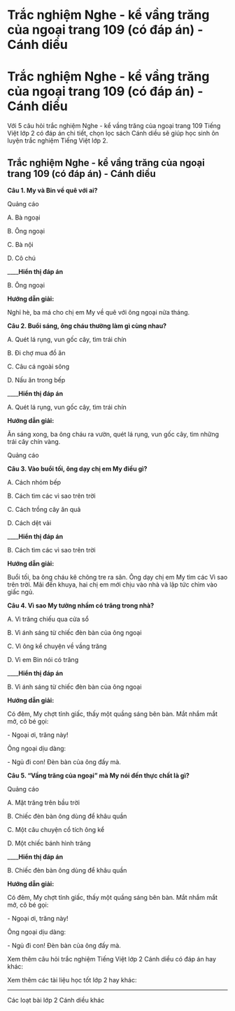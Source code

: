 # Trắc nghiệm Nghe - kể vầng trăng của ngoại trang 109 (có đáp án) - Cánh diều

# Trắc nghiệm Nghe - kể vầng trăng của ngoại trang 109 (có đáp án) - Cánh diều

Với 5 câu hỏi trắc nghiệm Nghe - kể vầng trăng của ngoại trang 109 Tiếng Việt lớp 2 có đáp án chi tiết, chọn lọc sách Cánh diều sẽ giúp học sinh ôn luyện trắc nghiệm Tiếng Việt lớp 2.

## Trắc nghiệm Nghe - kể vầng trăng của ngoại trang 109 (có đáp án) - Cánh diều

**Câu 1. My và Bin về quê với ai?**

Quảng cáo

A. Bà ngoại

B. Ông ngoại

C. Bà nội

D. Cô chú

____**Hiển thị đáp án**

B. Ông ngoại

**Hướng dẫn giải:**

Nghỉ hè, ba má cho chị em My về quê với ông ngoại nửa tháng.

**Câu 2. Buổi sáng, ông cháu thường làm gì cùng nhau?**

A. Quét lá rụng, vun gốc cây, tìm trái chín

B. Đi chợ mua đồ ăn

C. Câu cá ngoài sông

D. Nấu ăn trong bếp

____**Hiển thị đáp án**

A. Quét lá rụng, vun gốc cây, tìm trái chín

**Hướng dẫn giải:**

Ăn sáng xong, ba ông cháu ra vườn, quét lá rụng, vun gốc cây, tìm những trái cây chín vàng.

Quảng cáo

**Câu 3. Vào buổi tối, ông dạy chị em My điều gì?**

A. Cách nhóm bếp

B. Cách tìm các vì sao trên trời

C. Cách trồng cây ăn quả

D. Cách dệt vải

____**Hiển thị đáp án**

B. Cách tìm các vì sao trên trời

**Hướng dẫn giải:**

Buổi tối, ba ông cháu kê chõng tre ra sân. Ông dạy chị em My tìm các Vì sao trên trời. Mãi đến khuya, hai chị em mới chịu vào nhà và lập tức chìm vào giấc ngủ.

**Câu 4. Vì sao My tưởng nhầm có trăng trong nhà?**

A. Vì trăng chiếu qua cửa sổ

B. Vì ánh sáng từ chiếc đèn bàn của ông ngoại

C. Vì ông kể chuyện về vầng trăng

D. Vì em Bin nói có trăng

____**Hiển thị đáp án**

B. Vì ánh sáng từ chiếc đèn bàn của ông ngoại

**Hướng dẫn giải:**

Có đêm, My chợt tỉnh giấc, thấy một quầng sáng bên bàn. Mắt nhắm mắt mở, cô bé gọi:

\- Ngoại ơi, trăng này!

Ông ngoại dịu dàng:

\- Ngủ đi con! Đèn bàn của ông đấy mà.

**Câu 5. “Vầng trăng của ngoại” mà My nói đến thực chất là gì?**

Quảng cáo

A. Mặt trăng trên bầu trời

B. Chiếc đèn bàn ông dùng để khâu quần

C. Một câu chuyện cổ tích ông kể

D. Một chiếc bánh hình trăng

____**Hiển thị đáp án**

B. Chiếc đèn bàn ông dùng để khâu quần

**Hướng dẫn giải:**

Có đêm, My chợt tỉnh giấc, thấy một quầng sáng bên bàn. Mắt nhắm mắt mở, cô bé gọi:

\- Ngoại ơi, trăng này!

Ông ngoại dịu dàng:

\- Ngủ đi con! Đèn bàn của ông đấy mà.

Xem thêm câu hỏi trắc nghiệm Tiếng Việt lớp 2 Cánh diều có đáp án hay khác:

Xem thêm các tài liệu học tốt lớp 2 hay khác:

* * *

Các loạt bài lớp 2 Cánh diều khác

